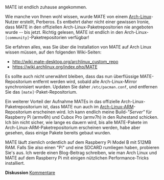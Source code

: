 <!-- 
.. link: 
.. description: 
.. tags: Arch Linux,Raspberry Pi,News
.. date: 2014/01/16 22:22:22
.. title: MATE offiziell in Arch Linux verfügbar
.. slug: 2014-01-16-mate-officially-in-arch-linux
.. author: Martin Wimpress
-->

MATE ist endlich zuhause angekommen.

Wie manche von Ihnen wohl wissen, wurde MATE von einem [Arch-Linux](http://www.archlinux.org)-Nutzer
erstellt, Perberos. Es entbehrt daher nicht einer gewissen Ironie, dass MATE
in den offiziellen Arch-Linux-Paketrepositorien nie angeboten wurde -- bis jetzt.
Richtig gelesen, MATE ist endlich in den Arch-Linux-`[community]`-Paketrepositorien verfügbar!

Sie erfahren alles, was Sie über die Installation von MATE auf Arch Linux wissen müssen,
auf den folgenden Wiki-Seiten:

  * <http://wiki.mate-desktop.org/archlinux_custom_repo>
  * <https://wiki.archlinux.org/index.php/MATE>  

Es sollte auch nicht unerwähnt bleiben, dass das nun überflüssige
MATE-Repositorium entfernt werden wird, sobald alle Arch-Linux-Mirror
synchronisiert wurden. Updaten Sie daher `/etc/pacman.conf`,
und entfernen Sie das `[mate]`-Paket-Repositorium.

Ein weiterer Vorteil der Aufnahme MATEs in das offizielle Arch-Linux-Paketrepositorium
ist, dass MATE nun auch im [Arch-Linux-ARM](http://archlinuxarm.org/)-Repositorium
erscheinen wird. Ich kann endlich meine Build-*"Server"* für Raspberry Pi (armv6h) und
Cubox Pro (armv7h) in den Ruhestand schicken. Ich bin nicht sicher, wie lange es dauern
wird, bis alle MATE-Pakete im Arch-Linux-ARM-Paketrepositorium erscheinen werden, habe aber
gesehen, dass einige Pakete bereits gebaut wurden.

MATE läuft ziemlich ordentlich auf dem Raspberry Pi Model B mit 512MB RAM.
Falls Sie also einen "Pi" und eine SDCARD rumliegen haben, probieren Sie's aus. Ich werde
einen Blog-Beitrag schreiben, wie man Arch Linux und MATE auf dem Raspberry Pi 
mit einigen nützlichen Performance-Tricks installiert.

<div class="alert alert-success">
<strong>Diskussion</strong> <a href="http://forums.mate-desktop.org/viewtopic.php?f=20&t=2904" class="alert-link">Kommentare</a>
</div>
